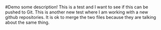 #Demo
some description!
This is a test and I want to see if this can be pushed to Git.
This is another new test where I am working with a new github repositories. 
It is ok to merge the two files because they are talking about the same thing. 